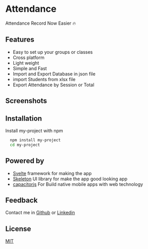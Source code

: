 
# Attendance

Attendance Record Now Easier 🔥


## Features

- Easy to set up your groups or classes
- Cross platform
- Light weight
- Simple and Fast
- Import and Export Database in json file
- import Students from xlsx file
- Export Attendance by Session or Total


## Screenshots




## Installation

Install my-project with npm

```bash
  npm install my-project
  cd my-project
```
    
## Powered by

 - [Svelte](https://svelte.dev/) framework for making the app
 - [Skeleton](https://skeleton.dev/) UI library for make the app good looking app
 - [capacitorjs](https://capacitorjs.com/solution/svelte) For Build native mobile apps with web technology


## Feedback

Contact me in [Github](https://github.com/IslamZaoui) or [Linkedin](https://www.linkedin.com/in/zaouiislam/)


## License

[MIT](https://choosealicense.com/licenses/mit/)

